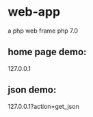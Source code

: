# web-app
a php web frame
php 7.0

 ## home page demo:
127.0.0.1
 ## json demo:
127.0.0.1?action=get_json
